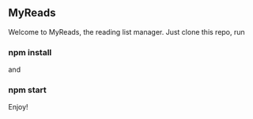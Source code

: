 ## MyReads

Welcome to MyReads, the reading list manager.  Just clone this repo, run

### npm install

and 

### npm start

Enjoy!